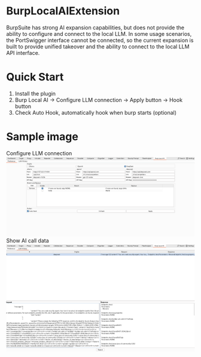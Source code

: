 # BurpLocalAIExtension

BurpSuite has strong AI expansion capabilities, but does not provide the ability to configure and connect to the local LLM. 
In some usage scenarios, the PortSwigger interface cannot be connected, 
so the current expansion is built to provide unified takeover and the ability to connect to the local LLM API interface.

# Quick Start
1. Install the plugin
2. Burp Local AI -> Configure LLM connection -> Apply button -> Hook button
3. Check Auto Hook, automatically hook when burp starts (optional)
# Sample image
Configure LLM connection
![Configure LLM connection](./images/1.png)
Show AI call data
![Show AI call data](./images/2.png)

